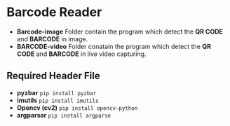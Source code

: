 # Barcode Reader

 - **Barcode-image** Folder contain the program which detect the **QR CODE** and **BARCODE** in image.
 - **BARCODE-video** Folder conatain the program which detect the **QR CODE** and **BARCODE** in live video capturing. 
 
 ## Required Header File 

 - **pyzbar** `pip install pyzbar`
- **imutils**  `pip install imutils`
- **Opencv (cv2)** `pip install opencv-python`
- **argparsar** `pip install argparse`